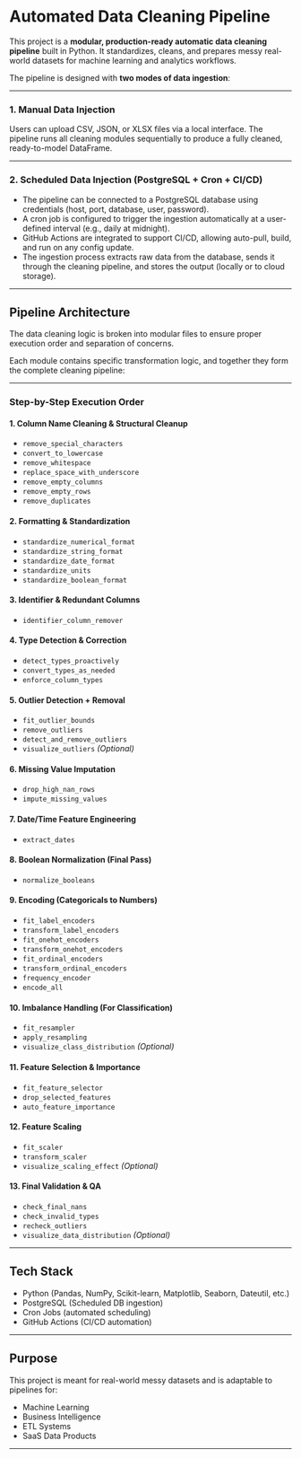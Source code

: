 # Automated Data Cleaning Pipeline

This project is a **modular, production-ready automatic data cleaning pipeline** built in Python. It standardizes, cleans, and prepares messy real-world datasets for machine learning and analytics workflows.

The pipeline is designed with **two modes of data ingestion**:

---

### 1. Manual Data Injection
Users can upload CSV, JSON, or XLSX files via a local interface. The pipeline runs all cleaning modules sequentially to produce a fully cleaned, ready-to-model DataFrame.

---

### 2. Scheduled Data Injection (PostgreSQL + Cron + CI/CD)
- The pipeline can be connected to a PostgreSQL database using credentials (host, port, database, user, password).
- A cron job is configured to trigger the ingestion automatically at a user-defined interval (e.g., daily at midnight).
- GitHub Actions are integrated to support CI/CD, allowing auto-pull, build, and run on any config update.
- The ingestion process extracts raw data from the database, sends it through the cleaning pipeline, and stores the output (locally or to cloud storage).

---

## Pipeline Architecture
The data cleaning logic is broken into modular files to ensure proper execution order and separation of concerns.

Each module contains specific transformation logic, and together they form the complete cleaning pipeline:

---

### Step-by-Step Execution Order

#### 1. **Column Name Cleaning & Structural Cleanup**
- `remove_special_characters`
- `convert_to_lowercase`
- `remove_whitespace`
- `replace_space_with_underscore`
- `remove_empty_columns`
- `remove_empty_rows`
- `remove_duplicates`

#### 2. **Formatting & Standardization**
- `standardize_numerical_format`
- `standardize_string_format`
- `standardize_date_format`
- `standardize_units`
- `standardize_boolean_format`

#### 3. **Identifier & Redundant Columns**
- `identifier_column_remover`

#### 4. **Type Detection & Correction**
- `detect_types_proactively`
- `convert_types_as_needed`
- `enforce_column_types`

#### 5. **Outlier Detection + Removal**
- `fit_outlier_bounds`
- `remove_outliers`
- `detect_and_remove_outliers`
- `visualize_outliers` *(Optional)*

#### 6. **Missing Value Imputation**
- `drop_high_nan_rows`
- `impute_missing_values`

#### 7. **Date/Time Feature Engineering**
- `extract_dates`

#### 8. **Boolean Normalization (Final Pass)**
- `normalize_booleans`

#### 9. **Encoding (Categoricals to Numbers)**
- `fit_label_encoders`
- `transform_label_encoders`
- `fit_onehot_encoders`
- `transform_onehot_encoders`
- `fit_ordinal_encoders`
- `transform_ordinal_encoders`
- `frequency_encoder`
- `encode_all`

#### 10. **Imbalance Handling (For Classification)**
- `fit_resampler`
- `apply_resampling`
- `visualize_class_distribution` *(Optional)*

#### 11. **Feature Selection & Importance**
- `fit_feature_selector`
- `drop_selected_features`
- `auto_feature_importance`

#### 12. **Feature Scaling**
- `fit_scaler`
- `transform_scaler`
- `visualize_scaling_effect` *(Optional)*

#### 13. **Final Validation & QA**
- `check_final_nans`
- `check_invalid_types`
- `recheck_outliers`
- `visualize_data_distribution` *(Optional)*

---

## Tech Stack
- Python (Pandas, NumPy, Scikit-learn, Matplotlib, Seaborn, Dateutil, etc.)
- PostgreSQL (Scheduled DB ingestion)
- Cron Jobs (automated scheduling)
- GitHub Actions (CI/CD automation)

---

## Purpose
This project is meant for real-world messy datasets and is adaptable to pipelines for:
- Machine Learning
- Business Intelligence
- ETL Systems
- SaaS Data Products

---
